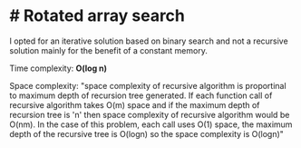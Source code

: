 # # Rotated array search

I opted for an iterative solution based on binary search and not a recursive solution mainly for the benefit of a constant memory.

Time complexity: __O(log n)__

Space complexity: "space complexity of recursive algorithm is proportinal to maximum depth of recursion tree generated. If each function call of recursive algorithm takes O(m) space and if the maximum depth of recursion tree is 'n' then space complexity of recursive algorithm would be O(nm).
In the case of this problem, each call uses O(1) space, the maximum depth of the recursive tree is O(logn) so the space complexity is O(logn)"
